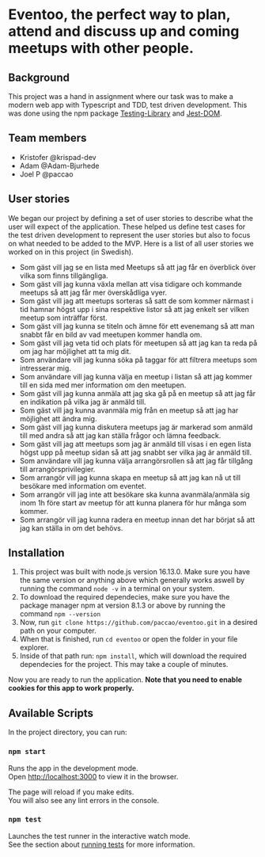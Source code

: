 # Eventoo, the perfect way to plan, attend and discuss up and coming meetups with other people.

## Background
This project was a hand in assignment where our task was to make a modern web app with Typescript and TDD, test driven development. This was done using the npm package [Testing-Library](https://testing-library.com/) and [Jest-DOM](https://www.npmjs.com/package/@testing-library/jest-dom).

## Team members
- Kristofer @krispad-dev
- Adam @Adam-Bjurhede
- Joel P @paccao

## User stories
We began our project by defining a set of user stories to describe what the user will expect of the application. These helped us define test cases for the test driven development to represent the user stories but also to focus on what needed to be added to the MVP. Here is a list of all user stories we worked on in this project (in Swedish).

- Som gäst vill jag se en lista med Meetups så att jag får en överblick över vilka som finns tillgängliga.
- Som gäst vill jag kunna växla mellan att visa tidigare och kommande meetups så att jag får mer överskådliga vyer.
- Som gäst vill jag att meetups sorteras så satt de som kommer närmast i tid hamnar högst upp i sina respektive listor så att jag enkelt ser vilken meetup som inträffar först.
- Som gäst vill jag kunna se titeln och ämne för ett evenemang så att man snabbt får en bild av vad meetupen kommer handla om.
- Som gäst vill jag veta tid och plats för meetupen så att jag kan ta reda på om jag har möjlighet att ta mig dit.
- Som användare vill jag kunna söka på taggar för att filtrera meetups som intresserar mig.
- Som användare vill jag kunna välja en meetup i listan så att jag kommer till en sida med mer information om den meetupen.
- Som gäst vill jag kunna anmäla att jag ska gå på en meetup så att jag får en indikation på vilka jag är anmäld till.
- Som gäst vill jag kunna avanmäla mig från en meetup så att jag har möjlighet att ändra mig.
- Som gäst vill jag kunna diskutera meetups jag är markerad som anmäld till med andra så att jag kan ställa frågor och lämna feedback.
- Som gäst vill jag att meetups som jag är anmäld till visas i en egen lista högst upp på meetup sidan så att jag snabbt ser vilka jag är anmäld till.
- Som användare vill jag kunna välja arrangörsrollen så att jag får tillgång till arrangörsprivilegier.
- Som arrangör vill jag kunna skapa en meetup så att jag kan nå ut till besökare med information om eventet.
- Som arrangör vill jag inte att besökare ska kunna avanmäla/anmäla sig inom 1h före start av meetup för att kunna planera för hur många som kommer.
- Som arrangör vill jag kunna radera en meetup innan det har börjat så att jag kan ställa in om det behövs.

## Installation
1. This project was built with node.js version 16.13.0. Make sure you have the same version or anything above which generally works aswell by running the command `node -v` in a terminal on your system.
2. To download the required dependecies, make sure you have the package manager npm at version 8.1.3 or above by running the command `npm --version`
3. Now, run `git clone https://github.com/paccao/eventoo.git` in a desired path on your computer.
4. When that is finished, run `cd eventoo` or open the folder in your file explorer.
5. Inside of that path run: `npm install`, which will download the required dependecies for the project. This may take a couple of minutes.

Now you are ready to run the application. **Note that you need to enable cookies for this app to work properly.**

## Available Scripts

In the project directory, you can run:

### `npm start`

Runs the app in the development mode.\
Open [http://localhost:3000](http://localhost:3000) to view it in the browser.

The page will reload if you make edits.\
You will also see any lint errors in the console.

### `npm test`

Launches the test runner in the interactive watch mode.\
See the section about [running tests](https://facebook.github.io/create-react-app/docs/running-tests) for more information.
